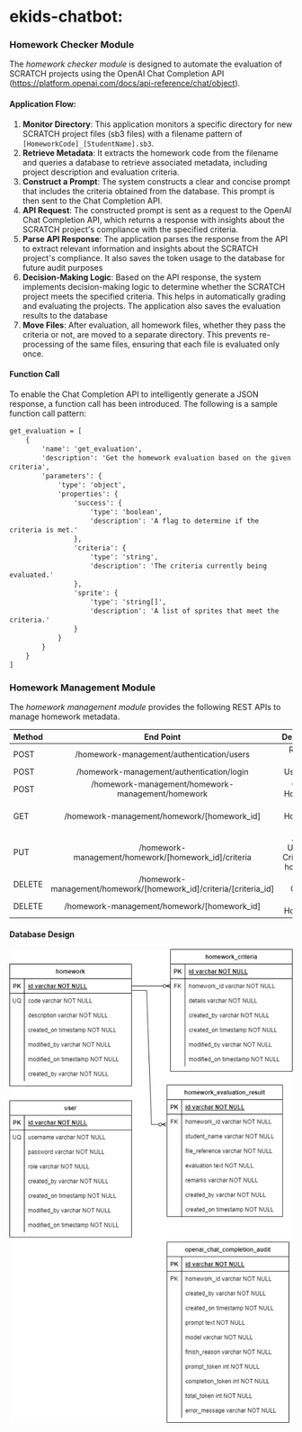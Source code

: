 # ekids-chatbot: 

### Homework Checker Module

The _homework checker module_ is designed to automate the evaluation of SCRATCH projects using the OpenAI Chat Completion API (https://platform.openai.com/docs/api-reference/chat/object).

#### Application Flow:

1. **Monitor Directory**: This application monitors a specific directory for new SCRATCH project files (sb3 files) with a filename pattern of `[HomeworkCode]_[StudentName].sb3`.
2. **Retrieve Metadata**: It extracts the homework code from the filename and queries a database to retrieve associated metadata, including project description and evaluation criteria.
3. **Construct a Prompt**: The system constructs a clear and concise prompt that includes the criteria obtained from the database. This prompt is then sent to the Chat Completion API.
4. **API Request**: The constructed prompt is sent as a request to the OpenAI Chat Completion API, which returns a response with insights about the SCRATCH project's compliance with the specified criteria.
5. **Parse API Response**: The application parses the response from the API to extract relevant information and insights about the SCRATCH project's compliance. It also saves the token usage to the database for future audit purposes
6. **Decision-Making Logic**: Based on the API response, the system implements decision-making logic to determine whether the SCRATCH project meets the specified criteria. This helps in automatically grading and evaluating the projects. The application also saves the evaluation results to the database
7. **Move Files**: After evaluation, all homework files, whether they pass the criteria or not, are moved to a separate directory. This prevents re-processing of the same files, ensuring that each file is evaluated only once.

#### Function Call
To enable the Chat Completion API to intelligently generate a JSON response, a function call has been introduced. The following is a sample function call pattern:

```
get_evaluation = [
    {
        'name': 'get_evaluation',
        'description': 'Get the homework evaluation based on the given criteria',
        'parameters': {
            'type': 'object',
            'properties': {
                'success': {
                    'type': 'boolean',
                    'description': 'A flag to determine if the criteria is met.'
                },
                'criteria': {
                    'type': 'string',
                    'description': 'The criteria currently being evaluated.'
                },
                'sprite': {
                    'type': 'string[]',
                    'description': 'A list of sprites that meet the criteria.'
                }
            }
        }
    }
]
```

### Homework Management Module
The _homework management module_ provides the following REST APIs to manage homework metadata.

| Method |                             End Point                              |              Description               |
|--------|:------------------------------------------------------------------:|:--------------------------------------:|
| POST   |             /homework-management/authentication/users              |             Register User              |
| POST   |             /homework-management/authentication/login              |               User Login               | 
| POST   |         /homework-management/homework-management/homework          |            Create Homework             | 
| GET    |            /homework-management/homework/[homework_id]             |           Get Homework By Id           | 
| PUT    |        /homework-management/homework/[homework_id]/criteria        | Add or Update a Criteria to a homework | 
| DELETE | /homework-management/homework/[homework_id]/criteria/[criteria_id] |            Delete Criteria             | 
| DELETE |            /homework-management/homework/[homework_id]             |            Delete Homework             |

#### Database Design

![ekids Homework Checking DB.png](src%2Fhomework-management-backend%2Fekids%20Homework%20Checking%20DB.png)

